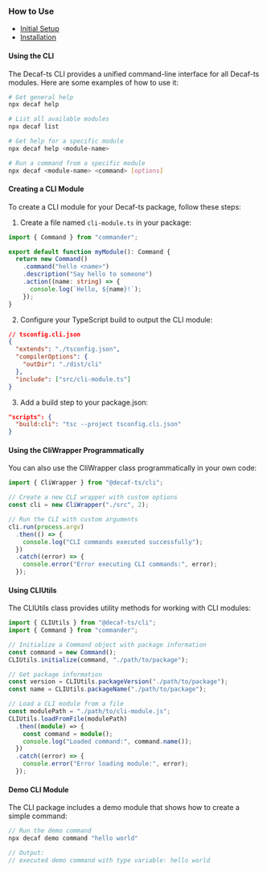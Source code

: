 ### How to Use

- [Initial Setup](../../workdocs/tutorials/For%20Developers.md#_initial-setup_)
- [Installation](../../workdocs/tutorials/For%20Developers.md#installation)

#### Using the CLI

The Decaf-ts CLI provides a unified command-line interface for all Decaf-ts modules. Here are some examples of how to use it:

```bash
# Get general help
npx decaf help

# List all available modules
npx decaf list

# Get help for a specific module
npx decaf help <module-name>

# Run a command from a specific module
npx decaf <module-name> <command> [options]
```

#### Creating a CLI Module

To create a CLI module for your Decaf-ts package, follow these steps:

1. Create a file named `cli-module.ts` in your package:

```typescript
import { Command } from "commander";

export default function myModule(): Command {
  return new Command()
    .command("hello <name>")
    .description("Say hello to someone")
    .action((name: string) => {
      console.log(`Hello, ${name}!`);
    });
}
```

2. Configure your TypeScript build to output the CLI module:

```json
// tsconfig.cli.json
{
  "extends": "./tsconfig.json",
  "compilerOptions": {
    "outDir": "./dist/cli"
  },
  "include": ["src/cli-module.ts"]
}
```

3. Add a build step to your package.json:

```json
"scripts": {
  "build:cli": "tsc --project tsconfig.cli.json"
}
```

#### Using the CliWrapper Programmatically

You can also use the CliWrapper class programmatically in your own code:

```typescript
import { CliWrapper } from "@decaf-ts/cli";

// Create a new CLI wrapper with custom options
const cli = new CliWrapper("./src", 2);

// Run the CLI with custom arguments
cli.run(process.argv)
  .then(() => {
    console.log("CLI commands executed successfully");
  })
  .catch((error) => {
    console.error("Error executing CLI commands:", error);
  });
```

#### Using CLIUtils

The CLIUtils class provides utility methods for working with CLI modules:

```typescript
import { CLIUtils } from "@decaf-ts/cli";
import { Command } from "commander";

// Initialize a Command object with package information
const command = new Command();
CLIUtils.initialize(command, "./path/to/package");

// Get package information
const version = CLIUtils.packageVersion("./path/to/package");
const name = CLIUtils.packageName("./path/to/package");

// Load a CLI module from a file
const modulePath = "./path/to/cli-module.js";
CLIUtils.loadFromFile(modulePath)
  .then((module) => {
    const command = module();
    console.log("Loaded command:", command.name());
  })
  .catch((error) => {
    console.error("Error loading module:", error);
  });
```

#### Demo CLI Module

The CLI package includes a demo module that shows how to create a simple command:

```typescript
// Run the demo command
npx decaf demo command "hello world"

// Output:
// executed demo command with type variable: hello world
```
